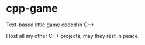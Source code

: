 # cpp-game
Text-based little game coded in C++

I lost all my other C++ projects, may they rest in peace.
